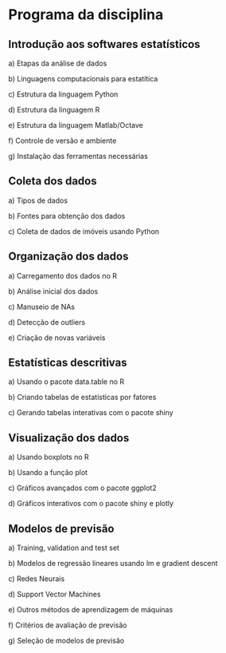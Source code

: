 # Programa da disciplina

## Introdução aos softwares estatísticos

a) Etapas da análise de dados

b) Linguagens computacionais para estatítica

c) Estrutura da linguagem Python

d) Estrutura da linguagem R

e) Estrutura da linguagem Matlab/Octave

f) Controle de versão e ambiente

g) Instalação das ferramentas necessárias

## Coleta dos dados

a) Tipos de dados

b) Fontes para obtenção dos dados

c) Coleta de dados de imóveis usando Python

## Organização dos dados

a) Carregamento dos dados no R

b) Análise inicial dos dados

c) Manuseio de NAs

d) Detecção de outliers

e) Criação de novas variáveis

## Estatísticas descritivas

a) Usando o pacote data.table no R

b) Criando tabelas de estatísticas por fatores

c) Gerando tabelas interativas com o pacote shiny

## Visualização dos dados

a) Usando boxplots no R

b) Usando a função plot

c) Gráficos avançados com o pacote ggplot2

d) Gráficos interativos com o pacote shiny e plotly

## Modelos de previsão

a) Training, validation and test set

b) Modelos de regressão lineares usando lm e gradient descent

c) Redes Neurais

d) Support Vector Machines

e) Outros métodos de aprendizagem de máquinas

f) Critérios de avaliação de previsão

g) Seleção de modelos de previsão
